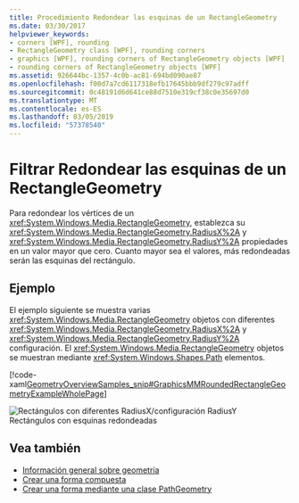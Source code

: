 ```yaml
---
title: Procedimiento Redondear las esquinas de un RectangleGeometry
ms.date: 03/30/2017
helpviewer_keywords:
- corners [WPF], rounding
- RectangleGeometry class [WPF], rounding corners
- graphics [WPF], rounding corners of RectangleGeometry objects [WPF]
- rounding corners of RectangleGeometry objects [WPF]
ms.assetid: 926644bc-1357-4c0b-ac81-694bd090ae87
ms.openlocfilehash: f00d7a7cd6117318efb17645bbb9df279c97adff
ms.sourcegitcommit: 0c48191d6d641ce88d7510e319cf38c0e35697d0
ms.translationtype: MT
ms.contentlocale: es-ES
ms.lasthandoff: 03/05/2019
ms.locfileid: "57378540"
---
```

# <a name="how-to-round-the-corners-of-a-rectanglegeometry"></a>Filtrar Redondear las esquinas de un RectangleGeometry
Para redondear los vértices de un <xref:System.Windows.Media.RectangleGeometry>, establezca su <xref:System.Windows.Media.RectangleGeometry.RadiusX%2A> y <xref:System.Windows.Media.RectangleGeometry.RadiusY%2A> propiedades en un valor mayor que cero. Cuanto mayor sea el valores, más redondeadas serán las esquinas del rectángulo.  
  
## <a name="example"></a>Ejemplo  
 El ejemplo siguiente se muestra varias <xref:System.Windows.Media.RectangleGeometry> objetos con diferentes <xref:System.Windows.Media.RectangleGeometry.RadiusX%2A> y <xref:System.Windows.Media.RectangleGeometry.RadiusY%2A> configuración. El <xref:System.Windows.Media.RectangleGeometry> objetos se muestran mediante <xref:System.Windows.Shapes.Path> elementos.  
  
 [!code-xaml[GeometryOverviewSamples_snip#GraphicsMMRoundedRectangleGeometryExampleWholePage](~/samples/snippets/csharp/VS_Snippets_Wpf/GeometryOverviewSamples_snip/CS/RectangleGeometryRoundedCornerExample.xaml#graphicsmmroundedrectanglegeometryexamplewholepage)]  
  
 ![Rectángulos con diferentes RadiusX&#47;configuración RadiusY](./media/graphicsmm-rounded.png "graphicsmm_rounded")  
Rectángulos con esquinas redondeadas  
  
## <a name="see-also"></a>Vea también
- [Información general sobre geometría](geometry-overview.md)
- [Crear una forma compuesta](how-to-create-a-composite-shape.md)
- [Crear una forma mediante una clase PathGeometry](how-to-create-a-shape-by-using-a-pathgeometry.md)
